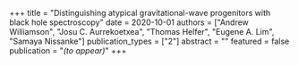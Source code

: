 +++
title = "Distinguishing atypical gravitational-wave progenitors with black hole spectroscopy"
date = 2020-10-01
authors = ["Andrew Williamson", "Josu C. Aurrekoetxea", "Thomas Helfer", "Eugene A. Lim", "Samaya Nissanke"]
publication_types = ["2"]
abstract = ""
featured = false
publication = "*(to appear)*"
+++

